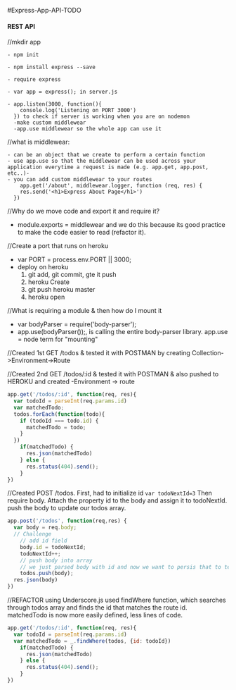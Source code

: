#Express-App-API-TODO
#### REST API


//mkdir app

    - npm init

    - npm install express --save

    - require express

    - var app = express(); in server.js

    - app.listen(3000, function(){
        console.log('Listening on PORT 3000')
      }) to check if server is working when you are on nodemon
      -make custom middlewear
      -app.use middlewear so the whole app can use it

//what is middlewear:

    - can be an object that we create to perform a certain function
    - use app.use so that the middlewear can be used across your application everytime a request is made (e.g. app.get, app.post, etc..)-
    - you can add custom middlewear to your routes
        app.get('/about', middlewear.logger, function (req, res) {
        res.send('<h1>Express About Page</h1>')
      })

//Why do we move code and export it and require it?
  - module.exports = middlewear and we do this because its good practice to make the code easier to read (refactor it).

//Create a port that runs on heroku
  - var PORT = process.env.PORT || 3000;
  - deploy on heroku
    1. git add, git commit, gte
    it push
    2. heroku Create
    3. git push heroku master
    4. heroku open

//What is requiring a module & then how do I mount it
 - var bodyParser = require('body-parser');
 - app.use(bodyParser());, is calling the entire body-parser library. app.use = node term for "mounting"

 //Created 1st GET /todos & tested it with POSTMAN by creating Collection->Environment->Route

 //Created 2nd GET /todos/:id & tested it with POSTMAN & also pushed to HEROKU and created -Environment -> route

 ```javascript
 app.get('/todos/:id', function(req, res){
   var todoId = parseInt(req.params.id)
   var matchedTodo;
   todos.forEach(function(todo){
     if (todoId === todo.id) {
       matchedTodo = todo;
     }
   })
     if(matchedTodo) {
       res.json(matchedTodo)
     } else {
       res.status(404).send();
     }
 })
```

//Created POST /todos. First, had to initialize id
`var todoNextId=3` Then require body. Attach the property id to the body and assign it to todoNextId. push the body to update our todos array.


```javascript
app.post('/todos', function(req,res) {
  var body = req.body;
  // Challenge
    // add id field
    body.id = todoNextId;
    todoNextId++;
    // push body into array
    // we just parsed body with id and now we want to persis that to temporary db.
    todos.push(body);
  res.json(body)
})
```

//REFACTOR using Underscore.js
used findWhere function, which searches through todos array and finds the id that matches the route id. matchedTodo is now more easily defined, less lines of code.

```javascript
app.get('/todos/:id', function(req, res){
  var todoId = parseInt(req.params.id)
  var matchedTodo = _.findWhere(todos, {id: todoId})
    if(matchedTodo) {
      res.json(matchedTodo)
    } else {
      res.status(404).send();
    }
})
```
